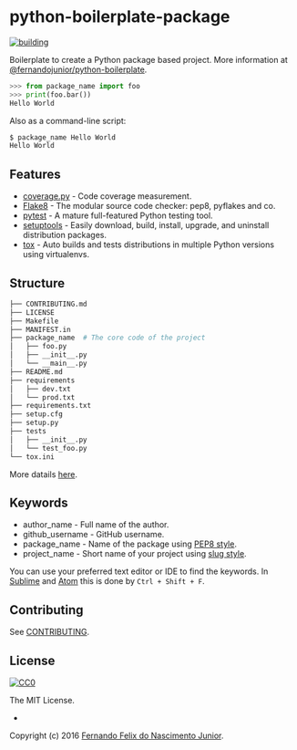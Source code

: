 # python-boilerplate-package
[![building](https://img.shields.io/travis/fernandojunior/python-boilerplate-package.svg)](https://travis-ci.org/fernandojunior/python-boilerplate-package)

Boilerplate to create a Python package based project. More information at [@fernandojunior/python-boilerplate](https://github.com/fernandojunior/python-boilerplate).

```python
>>> from package_name import foo
>>> print(foo.bar())
Hello World
```

Also as a command-line script:
```sh
$ package_name Hello World
Hello World
```

## Features

* [coverage.py](https://coverage.readthedocs.org/) - Code coverage measurement.
* [Flake8](https://flake8.readthedocs.org/) - The modular source code checker: pep8, pyflakes and co.
* [pytest](http://pytest.org/) - A mature full-featured Python testing tool.
* [setuptools](https://pythonhosted.org/setuptools/setuptools.html) - Easily download, build, install, upgrade, and uninstall distribution packages.
* [tox](https://tox.readthedocs.org/) - Auto builds and tests distributions in multiple Python versions using virtualenvs.

## Structure

```sh
├── CONTRIBUTING.md
├── LICENSE
├── Makefile
├── MANIFEST.in
├── package_name  # The core code of the project
│   ├── foo.py
│   ├── __init__.py
│   └── __main__.py
├── README.md
├── requirements
│   ├── dev.txt
│   └── prod.txt
├── requirements.txt
├── setup.cfg
├── setup.py
├── tests
│   ├── __init__.py
│   └── test_foo.py
└── tox.ini
```

More datails [here](https://github.com/fernandojunior/python-boilerplate#structure).

## Keywords

* author_name - Full name of the author.
* github_username - GitHub username.
* package_name - Name of the package using [PEP8 style](https://www.python.org/dev/peps/pep-0008/#package-and-module-names).
* project_name - Short name of your project using [slug style](https://en.wikipedia.org/wiki/Semantic_URL#Slug).

You can use your preferred text editor or IDE to find the keywords. In [Sublime](https://www.sublimetext.com/) and [Atom](https://atom.io/) this is done by `Ctrl + Shift + F`.

## Contributing

See [CONTRIBUTING](/CONTRIBUTING.md).

## License

[![CC0](https://i.creativecommons.org/l/by-nc-sa/4.0/88x31.png)](https://creativecommons.org/licenses/by-nc-sa/4.0/)

The MIT License.

-

Copyright (c) 2016 [Fernando Felix do Nascimento Junior](https://github.com/fernandojunior/).

